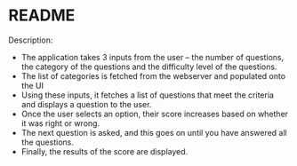 # README

Description:
- The application takes 3 inputs from the user – the number of questions, the category of the questions and the difficulty level of the questions.
- The list of categories is fetched from the webserver and populated onto the UI
- Using these inputs, it fetches a list of questions that meet the criteria and displays a question to the user.
- Once the user selects an option, their score increases based on whether it was right or wrong.
- The next question is asked, and this goes on until you have answered all the questions.
- Finally, the results of the score are displayed.
